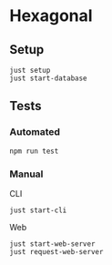# Hexagonal

## Setup

```shell
just setup 
just start-database
```

## Tests

### Automated
```shell
npm run test
```

### Manual

CLI
```shell
just start-cli
```

Web
```shell
just start-web-server
just request-web-server
```



